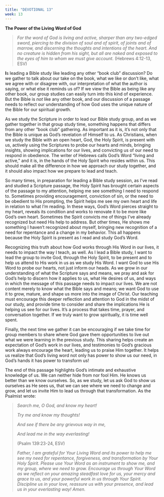 ```yaml
---
title: "DEVOTIONAL 13"
week: 13
---
```


**The Power of the Living Word of God**

> *For the word of God is living and active, sharper than any two-edged
> sword, piercing to the division of soul and of spirit, of joints and
> of marrow, and discerning the thoughts and intentions of the heart.
> And no creature is hidden from his sight, but all are naked and
> exposed to the eyes of him to whom we must give account.* (Hebrews
> 4:12-13, ESV)

**I**s leading a Bible study like leading any other “book club”
discussion? Do we gather to talk about our take on the book, what we
like or don’t like, what we agree with or disagree with, our
interpretation of what the author is saying, or what else it reminds us
of? If we view the Bible as being like any other book, our group studies
can easily turn into this kind of experience. But the Bible is *not*
like any other book, and our discussion of a passage needs to reflect
our understanding of how God uses the unique nature of the Bible for our
spiritual growth.

As we study the Scripture in order to lead our Bible study group, and as
we gather together in that group study time, something happens that
differs from any other “book club” gathering. As important as it is,
it’s not only that the Bible is unique as God’s revelation of Himself to
us. As Christians, when we study the Bible with an open heart, God, the
Holy Spirit, is present with us, actively using the Scriptures to probe
our hearts and minds, bringing insights, showing implications for our
lives, and convicting us of our need to respond in obedience. The writer
of Hebrews calls God’s Word “living and active,” and it is, in the hands
of the Holy Spirit who resides within us. This should make all the
difference in how we approach our study together, and it should also
impact how we prepare to lead and teach.

So many times, in preparation for leading a Bible study session, as I’ve
read and studied a Scripture passage, the Holy Spirit has brought
certain aspects of the passage to my attention, helping me see something
I need to respond to. Sometimes providing encouragement, conviction of
sin, or the need to be obedient to His prompting, the Spirit helps me
see my own heart and life in relation to what I’m reading. In these
ways, God’s Word pierces straight to my heart, reveals its condition and
works to renovate it to be more like God’s own heart. Sometimes the
Spirit convicts me of things I’ve already recognized but need His help
to address. But other times, He shows me something I haven’t recognized
about myself, bringing new recognition of a need for repentance and a
change in my behavior. This all happens because the Holy Spirit is
present as I read and study God’s Word.

Recognizing this truth about how God works through His Word in our
lives, it needs to impact the way I teach, as well. As I lead a Bible
study, I want to lead the group to invite God, through the Holy Spirit,
to be present and to help us attend to His work in us as we study His
Word. I want God to use His Word to probe our hearts, not just inform
our heads. As we grow in our understanding of what the Scripture says
and means, we pray and ask for God’s help to discern how it applies to
us, what He desires of us, and ways in which the message of this passage
needs to impact our lives. We are not content merely to know what the
Bible says and means; we want God to use it to grow, mature, and shape
us more into the image of Christ. Our teaching must encourage this
deeper reflection and attention to God in the midst of our study, and
provide time to consider and share the implications He is helping us see
for our lives. It’s a process that takes time, prayer, and conversation
together. If we truly want to grow spiritually, it is time well spent.

Finally, the next time we gather it can be encouraging if we take time
for group members to share where God gave them opportunities to live out
what we were learning in the previous study. This sharing helps create
an expectation of God’s work in our lives, and testimonies to God’s
gracious work always encourage the heart, leading us to praise Him
together. It helps us realize that God’s living word not only has power
to show us our need, in God’s hands it has power to transform us!

The end of this passage highlights God’s intimate and exhaustive
knowledge of us. We can neither hide from nor fool Him. He knows us
better than we know ourselves. So, as we study, let us ask God to show
us ourselves as He sees us, that we can see where we need to change and
grow, and let us invite Him to lead us through that transformation. As
the Psalmist wrote:

> *Search me, O God, and know my heart!*
>
> *Try me and know my thoughts!*
>
> *And see if there be any grievous way in me,*
>
> *And lead me in the way everlasting!*
>
> (Psalm 139:23-24, ESV)
>
> *Father, I am grateful for Your Living Word and its power to help me
> see my need for repentance, forgiveness, and transformation by Your
> Holy Spirit. Please use Your Word as an instrument to show me, and my
> group, where we need to grow. Encourage us through Your Word as we
> reflect on your amazing steadfast love for us, your mercy and grace to
> us, and your powerful work in us through Your Spirit. Discipline us in
> your love, reassure us with your presence, and lead us in your
> everlasting way! Amen.*
